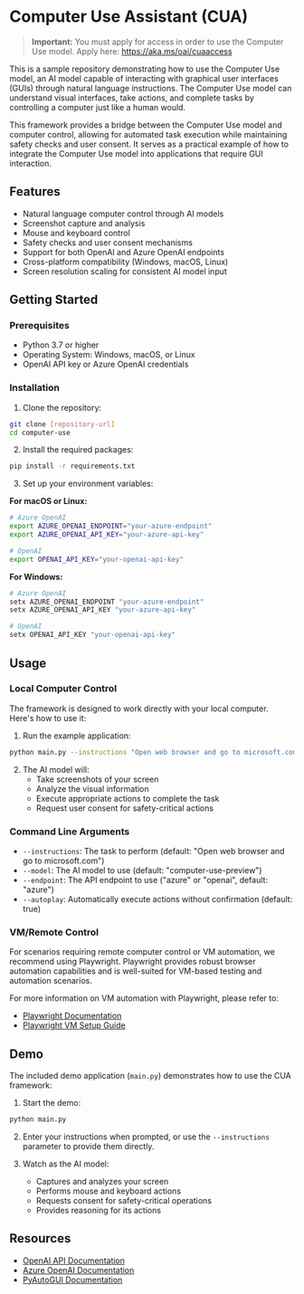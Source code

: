 # Computer Use Assistant (CUA)
> **Important:** You must apply for access in order to use the Computer Use model. Apply here: https://aka.ms/oai/cuaaccess

This is a sample repository demonstrating how to use the Computer Use model, an AI model capable of interacting with graphical user interfaces (GUIs) through natural language instructions. The Computer Use model can understand visual interfaces, take actions, and complete tasks by controlling a computer just like a human would.

This framework provides a bridge between the Computer Use model and computer control, allowing for automated task execution while maintaining safety checks and user consent. It serves as a practical example of how to integrate the Computer Use model into applications that require GUI interaction.

## Features

* Natural language computer control through AI models
* Screenshot capture and analysis
* Mouse and keyboard control
* Safety checks and user consent mechanisms
* Support for both OpenAI and Azure OpenAI endpoints
* Cross-platform compatibility (Windows, macOS, Linux)
* Screen resolution scaling for consistent AI model input

## Getting Started

### Prerequisites

* Python 3.7 or higher
* Operating System: Windows, macOS, or Linux
* OpenAI API key or Azure OpenAI credentials

### Installation

1. Clone the repository:
```bash
git clone [repository-url]
cd computer-use
```

2. Install the required packages:
```bash
pip install -r requirements.txt
```

3. Set up your environment variables:

**For macOS or Linux:**
```bash
# Azure OpenAI
export AZURE_OPENAI_ENDPOINT="your-azure-endpoint"
export AZURE_OPENAI_API_KEY="your-azure-api-key"

# OpenAI
export OPENAI_API_KEY="your-openai-api-key"
```
**For Windows:**
```powershell
# Azure OpenAI
setx AZURE_OPENAI_ENDPOINT "your-azure-endpoint"
setx AZURE_OPENAI_API_KEY "your-azure-api-key"

# OpenAI
setx OPENAI_API_KEY "your-openai-api-key"
```

## Usage

### Local Computer Control

The framework is designed to work directly with your local computer. Here's how to use it:

1. Run the example application:
```bash
python main.py --instructions "Open web browser and go to microsoft.com"
```

2. The AI model will:
   - Take screenshots of your screen
   - Analyze the visual information
   - Execute appropriate actions to complete the task
   - Request user consent for safety-critical actions

### Command Line Arguments

* `--instructions`: The task to perform (default: "Open web browser and go to microsoft.com")
* `--model`: The AI model to use (default: "computer-use-preview")
* `--endpoint`: The API endpoint to use ("azure" or "openai", default: "azure")
* `--autoplay`: Automatically execute actions without confirmation (default: true)

### VM/Remote Control

For scenarios requiring remote computer control or VM automation, we recommend using Playwright. Playwright provides robust browser automation capabilities and is well-suited for VM-based testing and automation scenarios.

For more information on VM automation with Playwright, please refer to:
* [Playwright Documentation](https://playwright.dev/docs/intro)
* [Playwright VM Setup Guide](https://playwright.dev/docs/ci-intro)

## Demo

The included demo application (`main.py`) demonstrates how to use the CUA framework:

1. Start the demo:
```bash
python main.py
```

2. Enter your instructions when prompted, or use the `--instructions` parameter to provide them directly.

3. Watch as the AI model:
   - Captures and analyzes your screen
   - Performs mouse and keyboard actions
   - Requests consent for safety-critical operations
   - Provides reasoning for its actions

## Resources

* [OpenAI API Documentation](https://platform.openai.com/docs/api-reference)
* [Azure OpenAI Documentation](https://learn.microsoft.com/en-us/azure/ai-services/openai/)
* [PyAutoGUI Documentation](https://pyautogui.readthedocs.io/)
